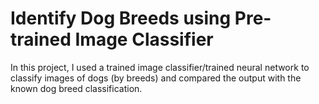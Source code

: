 #  Identify Dog Breeds using Pre-trained Image Classifier
 In this project, I used a trained image classifier/trained neural network to classify images of dogs (by breeds) and compared the output with the known dog breed classification.
